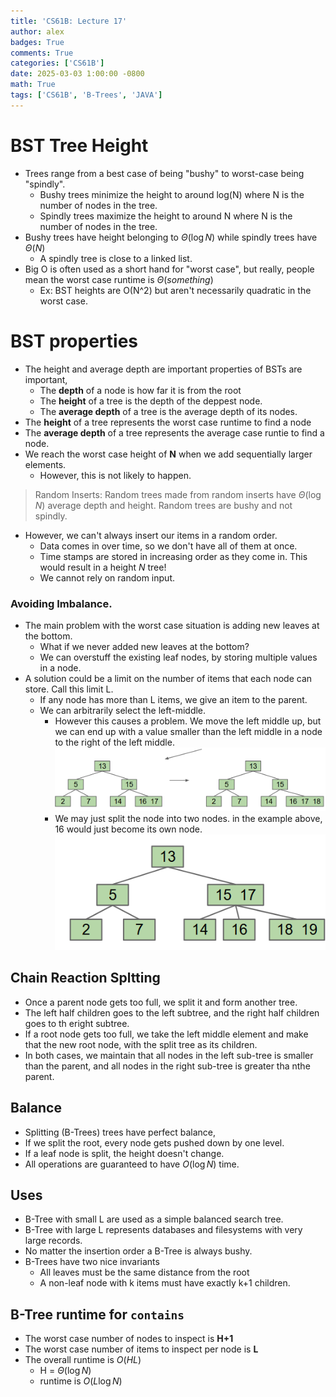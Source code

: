 ```yaml
---
title: 'CS61B: Lecture 17'
author: alex
badges: True
comments: True
categories: ['CS61B']
date: 2025-03-03 1:00:00 -0800
math: True
tags: ['CS61B', 'B-Trees', 'JAVA']
---
```


# BST Tree Height
- Trees range from a best case of being "bushy" to worst-case being "spindly".
    - Bushy trees minimize the height to around log(N) where N is the number of nodes in the tree.
    - Spindly trees maximize the height to around N where N is the number of nodes in the tree.
- Bushy trees have height belonging to $\Theta(\log N)$ while spindly trees have $\Theta(N)$
    - A spindly tree is close to a linked list.
- Big O is often used as a short hand for "worst case", but really, people mean the worst case runtime is $\Theta(something)$
    - Ex: BST heights are O(N^2) but aren't necessarily quadratic in the worst case.

# BST properties
- The height and average depth are important properties of BSTs are important,
    - The **depth** of a node is how far it is from the root
    - The **height** of a tree is the depth of the deppest node.
    - The **average depth** of a tree is the average depth of its nodes.
- The **height** of a tree represents the worst case runtime to find a node
- The **average depth** of a tree represents the average case runtie to find a node.
- We reach the worst case height of **N** when we add sequentially larger elements.
    - However, this is not likely to happen.

>Random Inserts: Random trees made from random inserts have $\Theta(\log N)$ average depth and height. Random trees are bushy and not spindly.

- However, we can't always insert our items in a random order.
    - Data comes in over time, so we don't have all of them at once.
    - Time stamps are stored in increasing order as they come in. This would result in a height $N$ tree!
    - We cannot rely on random input.

### Avoiding Imbalance.
- The main problem with the worst case situation is adding new leaves at the bottom.
    - What if we never added new leaves at the bottom?
    - We can overstuff the existing leaf nodes, by storing multiple values in a node.
- A solution could be a limit on the number of items that each node can store. Call this limit L.
    - If any node has more than L items, we give an item to the parent.
    - We can arbitrarily select the left-middle.
        - However this causes a problem. We move the left middle up, but we can end up with a value smaller than the left middle in a node to the right of the left middle.
        ![Overstuffed Tree](../assets/img/CS61B/overstuffed_tree.png)
        - We may just split the node into two nodes. in the example above, 16 would just become its own node.
        ![Split Node](../assets/img/CS61B/split_node.png)

## Chain Reaction Spltting
- Once a parent node gets too full, we split it and form another tree.
- The left half children goes to the left subtree, and the right half children goes to th eright subtree.
- If a root node gets too full, we take the left middle element and make that the new root node, with the split tree as its children.
- In both cases, we maintain that all nodes in the left sub-tree is smaller than the parent, and all nodes in the right sub-tree is greater tha nthe parent.

## Balance
- Splitting (B-Trees) trees have perfect balance,
- If we split the root, every node gets pushed down by one level.
- If a leaf node is split, the height doesn't change.
- All operations are guaranteed to have $O(\log N)$ time.

## Uses
- B-Tree with small L are used as a simple balanced search tree.
- B-Tree with large L represents databases and filesystems with very large records.
- No matter the insertion order a B-Tree is always bushy.
- B-Trees have two nice invariants
    - All leaves must be the same distance from the root
    - A non-leaf node with k items must have exactly k+1 children.

## B-Tree runtime for `contains`
- The worst case number of nodes to inspect is **H+1**
- The worst case number of items to inspect per node is **L**
- The overall runtime is $O(HL)$
    - H = $\Theta(\log N)$
    - runtime is $O(L \log N)$
